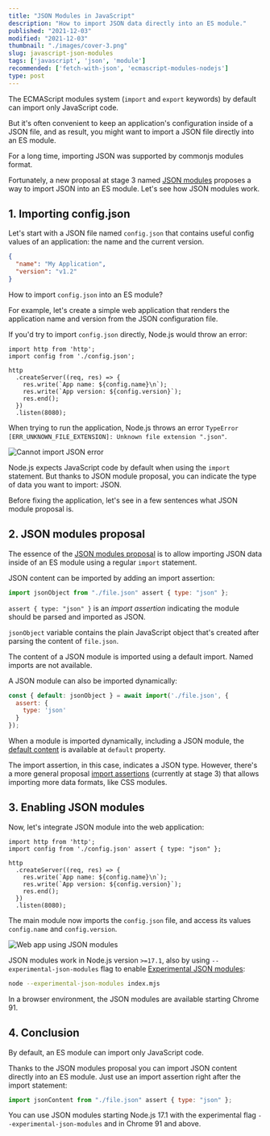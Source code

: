 ```yaml
---
title: "JSON Modules in JavaScript"
description: "How to import JSON data directly into an ES module."  
published: "2021-12-03"
modified: "2021-12-03"
thumbnail: "./images/cover-3.png"
slug: javascript-json-modules
tags: ['javascript', 'json', 'module']
recommended: ['fetch-with-json', 'ecmascript-modules-nodejs']
type: post
---
```


The ECMAScript modules system (`import` and `export` keywords) by default can import only JavaScript code.  

But it's often convenient to keep an application's configuration inside of a JSON file, and as result, you might want to
import a JSON file directly into an ES module.  

For a long time, importing JSON was supported by commonjs modules format.  

Fortunately, a new proposal at stage 3 named [JSON modules](https://github.com/tc39/proposal-json-modules) proposes a way to import JSON into an ES module. Let's see how JSON modules work.

## 1. Importing config.json

Let's start with a JSON file named `config.json` that contains useful config values of an application: the name and the current version.  

```json
{
  "name": "My Application",
  "version": "v1.2"
}
```

How to import `config.json` into an ES module?  

For example, let's create a simple web application that renders the application name and version from the JSON configuration file.  

If you'd try to import `config.json` directly, Node.js would throw an error:

```javascript{1}
import http from 'http';
import config from './config.json';

http
  .createServer((req, res) => {
    res.write(`App name: ${config.name}\n`);
    res.write(`App version: ${config.version}`);
    res.end();
  })
  .listen(8080);
```

When trying to run the application, Node.js throws an error `TypeError [ERR_UNKNOWN_FILE_EXTENSION]: Unknown file extension ".json"`.  

![Cannot import JSON error](./images/error.png)

Node.js expects JavaScript code by default when using the `import` statement. But thanks to JSON module proposal, you can indicate the type of data you want to import: JSON.  

Before fixing the application, let's see in a few sentences what JSON module proposal is.   

## 2. JSON modules proposal

The essence of the [JSON modules proposal](https://github.com/tc39/proposal-json-modules) is to allow importing JSON data inside of an ES module using a regular `import` statement.  

JSON content can be imported by adding an import assertion:

```javascript
import jsonObject from "./file.json" assert { type: "json" };
```

`assert { type: "json" }` is an *import assertion* indicating the module should be parsed and imported as JSON.  

`jsonObject` variable contains the plain JavaScript object that's created after parsing the content of `file.json`.  

The content of a JSON module is imported using a default import. Named imports are not available.  

A JSON module can also be imported dynamically:

```javascript
const { default: jsonObject } = await import('./file.json', {
  assert: {
    type: 'json'
  }
});
```

When a module is imported dynamically, including a JSON module, the [default content](/ecmascript-modules-dynamic-import/#22-importing-of-default-export) is available at `default` property.  

The import assertion, in this case, indicates a JSON type. However, there's a more general proposal [import assertions](https://github.com/tc39/proposal-import-assertions/) (currently at stage 3) that allows importing more data formats, like CSS modules.  

## 3. Enabling JSON modules

Now, let's integrate JSON module into the web application:

```javascript{1}
import http from 'http';
import config from './config.json' assert { type: "json" };

http
  .createServer((req, res) => {
    res.write(`App name: ${config.name}\n`);
    res.write(`App version: ${config.version}`);
    res.end();
  })
  .listen(8080);
```

The main module now imports the `config.json` file, and access its values `config.name` and `config.version`.  

![Web app using JSON modules](./images/web-app.png)

JSON modules work in Node.js version `>=17.1`, also by using `--experimental-json-modules` flag to enable [Experimental JSON modules](https://nodejs.org/api/esm.html#esm_experimental_json_modules):

```bash
node --experimental-json-modules index.mjs
```

In a browser environment, the JSON modules are available starting Chrome 91.  

## 4. Conclusion

By default, an ES module can import only JavaScript code.  

Thanks to the JSON modules proposal you can import JSON content directly into an ES module. Just use an import assertion right after the import statement:  

```javascript
import jsonContent from "./file.json" assert { type: "json" };
```

You can use JSON modules starting Node.js 17.1 with the experimental flag `--experimental-json-modules` and in Chrome 91 and above.
